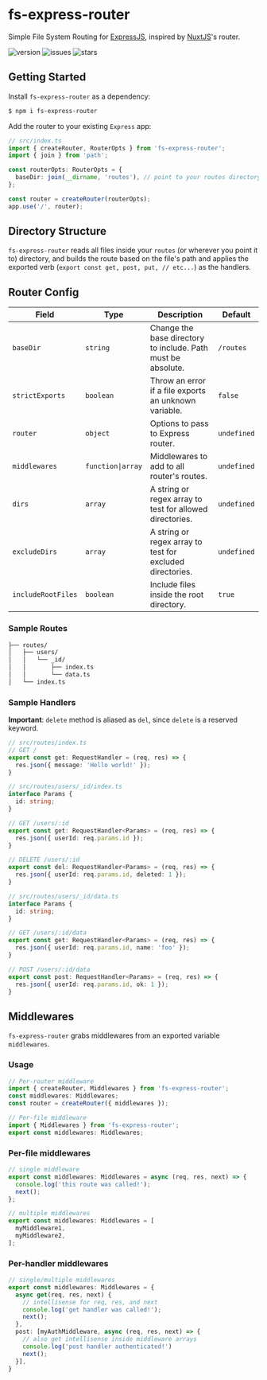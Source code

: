 # fs-express-router

Simple File System Routing for [ExpressJS](http://expressjs.com/), inspired by [NuxtJS](https://nuxtjs.org/docs/2.x/features/file-system-routing/)'s router.

![version](https://img.shields.io/npm/v/fs-express-router)
![issues](https://img.shields.io/github/issues/Choooks22/fs-express-router)
![stars](https://img.shields.io/github/stars/Choooks22/fs-express-router?style=social)

## Getting Started

Install `fs-express-router` as a dependency:

```bash
$ npm i fs-express-router
```

Add the router to your existing `Express` app:

```ts
// src/index.ts
import { createRouter, RouterOpts } from 'fs-express-router';
import { join } from 'path';

const routerOpts: RouterOpts = {
  baseDir: join(__dirname, 'routes'), // point to your routes directory
};

const router = createRouter(routerOpts);
app.use('/', router);
```

## Directory Structure

`fs-express-router` reads all files inside your `routes` (or wherever you point it to) directory,
and builds the route based on the file's path and applies the exported verb (`export const get, post, put, // etc...`) as the handlers.

## Router Config

| Field              | Type              | Description                                                  | Default     |
| ------------------ | ----------------- | ------------------------------------------------------------ | ----------- |
| `baseDir`          | `string`          | Change the base directory to include. Path must be absolute. | `/routes`   |
| `strictExports`    | `boolean`         | Throw an error if a file exports an unknown variable.        | `false`     |
| `router`           | `object`          | Options to pass to Express router.                           | `undefined` |
| `middlewares`      | `function\|array` | Middlewares to add to all router's routes.                   | `undefined` |
| `dirs`             | `array`           | A string or regex array to test for allowed directories.     | `undefined` |
| `excludeDirs`      | `array`           | A string or regex array to test for excluded directories.    | `undefined` |
| `includeRootFiles` | `boolean`         | Include files inside the root directory.                     | `true`      |

### Sample Routes

```md
├── routes/
│   ├── users/
│   │   └── _id/
│   │       ├── index.ts
│   │       └── data.ts
│   └── index.ts
```

### Sample Handlers

**Important**: `delete` method is aliased as `del`, since `delete` is a reserved keyword.

```ts
// src/routes/index.ts
// GET /
export const get: RequestHandler = (req, res) => {
  res.json({ message: 'Hello world!' });
}
```

```ts
// src/routes/users/_id/index.ts
interface Params {
  id: string;
}

// GET /users/:id
export const get: RequestHandler<Params> = (req, res) => {
  res.json({ userId: req.params.id });
}

// DELETE /users/:id
export const del: RequestHandler<Params> = (req, res) => {
  res.json({ userId: req.params.id, deleted: 1 });
}
```

```ts
// src/routes/users/_id/data.ts
interface Params {
  id: string;
}

// GET /users/:id/data
export const get: RequestHandler<Params> = (req, res) => {
  res.json({ userId: req.params.id, name: 'foo' });
}

// POST /users/:id/data
export const post: RequestHandler<Params> = (req, res) => {
  res.json({ userId: req.params.id, ok: 1 });
}
```

## Middlewares

`fs-express-router` grabs middlewares from an exported variable `middlewares`.

### Usage

```ts
// Per-router middleware
import { createRouter, Middlewares } from 'fs-express-router';
const middlewares: Middlewares;
const router = createRouter({ middlewares });

// Per-file middleware
import { Middlewares } from 'fs-express-router';
export const middlewares: Middlewares;
```

### Per-file middlewares

```ts
// single middleware
export const middlewares: Middlewares = async (req, res, next) => {
  console.log('this route was called!');
  next();
};

// multiple middlewares
export const middlewares: Middlewares = [
  myMiddleware1,
  myMiddleware2,
];
```

### Per-handler middlewares

```ts
// single/multiple middlewares
export const middlewares: Middlewares = {
  async get(req, res, next) {
    // intellisense for req, res, and next
    console.log('get handler was called!');
    next();
  },
  post: [myAuthMiddleware, async (req, res, next) => {
    // also get intellisense inside middleware arrays
    console.log('post handler authenticated!')
    next();
  }],
}
